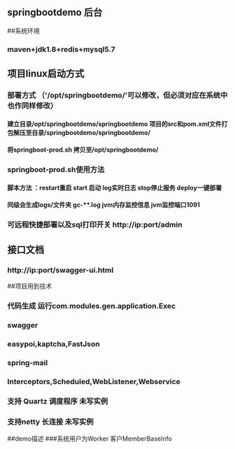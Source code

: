 ## springbootdemo 后台

##系统环境
### maven+jdk1.8+redis+mysql5.7

## 项目linux启动方式
###  部署方式 （'/opt/springbootdemo/'可以修改，但必须对应在系统中也作同样修改）
#### 建立目录/opt/springbootdemo/springbootdemo  项目的src和pom.xml文件打包解压至目录/springbootdemo/springbootdemo/
#### 将springboot-prod.sh 拷贝至/opt/springbootdemo/
###  springboot-prod.sh使用方法
#### 脚本方法 ：restart重启 start 启动 log实时日志 stop停止服务 deploy一键部署
#### 同级会生成logs/文件夹 gc-**.log jvm内存监控信息 jvm监控端口1091
### 可远程快捷部署以及sql打印开关 http://ip:port/admin 


## 接口文档
### http://ip:port/swagger-ui.html

##项目用到技术
### 代码生成 运行com.modules.gen.application.Exec
### swagger
### easypoi,kaptcha,FastJson
### spring-mail
### Interceptors,Scheduled,WebListener,Webservice
### 支持 Quartz 调度程序 未写实例
### 支持netty 长连接 未写实例
##demo描述
###系统用户为Worker 客户MemberBaseInfo